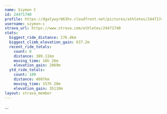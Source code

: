 ```yaml
---
name: Szymon C
id: 24471740
profile: https://dgalywyr863hv.cloudfront.net/pictures/athletes/24471740/7213253/2/large.jpg
username: szymon-c
strava_url: https://www.strava.com/athletes/24471740
stats:
  biggest_ride_distance: 176.4km
  biggest_climb_elevation_gain: 637.2m
  recent_ride_totals:
    count: 8
    distance: 389.11km
    moving_time: 16h 26m
    elevation_gain: 2969m
  ytd_ride_totals:
    count: 109
    distance: 4097km
    moving_time: 157h 20m
    elevation_gain: 35110m
layout: strava_member
--- 
```

...
